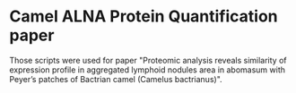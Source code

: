 # Camel ALNA Protein Quantification paper
Those scripts were used for paper "Proteomic analysis reveals similarity of expression profile in aggregated lymphoid nodules area in abomasum with Peyer’s patches of Bactrian camel (Camelus bactrianus)".
